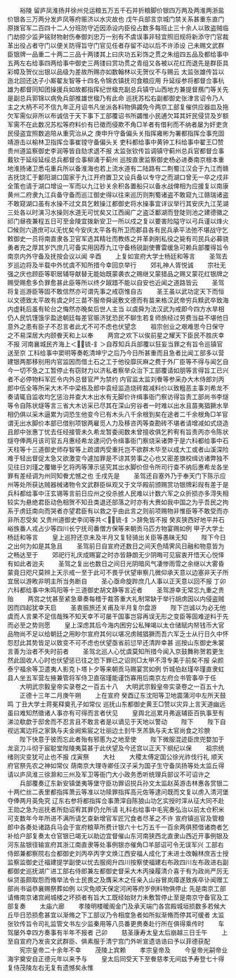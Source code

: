 <!-- { "loadSidebar": true } -->
　　裕陵  留庐凤淮扬并徐州兑运粮五万五千石并折粮脚价银四万两及两淮两浙盐价银各三万两分发庐凤等府赈济以水灾故也  戊午兵部言京城门禁关系甚重东直门原拨官军二百四十二人分班防守近因添设内臣役占数多每班止三十余人以致盗贼临门劫掠少监尹铭财物射伤奉御刘忠万一别有不虞误事非轻宜照旧规将新添守门官裁革出役占者守门以便关防得旨守门官见任者存留不动以后不许添设  己未赐文武群臣银牌一品重二十两二三品十两镂其上曰庆功五彩饰之贯之朱组四五品及都给事中五两左右给事四两给事中御史三两镂曰赏功贯之青组又各被以花红而退先是群臣具彩幛及贺仪出银以品级为差故所赐亦如数翰林以无贺仪不与赐云  太监张雄传旨以迤北回还达子小厮翟友智等十四名令锦衣镇抚司食粮应用  升延绥参将都督佥事杭雄为都督同知团操援兵如故都指挥纪世楹充副总兵镇守山西地方兼提督鴈门等关先是副总兵郭锦以病免兵部推雄世楹乃有此命  巡抚苏松右副都御史张津言诏令乃人主之大柄不可不信九年正月诏书凡坐派各料物俱蠲免今两京工部复催供应器皿及拖欠军需似非所以布诚信于天下事下工部覆诏书所蠲惟小民逋欠耳其奸民侵贷及岁额军需不在此数况苏松等府料价有已徵而侵欺不角□羊者有借利而不纳者屡为奸吏贪民侵盗宜照数追陪从重究治从之  庚申升守备偏头关指挥雍彬为署都指挥佥事充固靖游击以榆林卫指挥佥事崔镗守备偏头关  吏科都给事中黄钟工科给事中翟王□赞贵州道监察御史李润等皆自劾求退不报  太监张钦传旨调镇守蓟州总兵官都督佥事戴钦于延绥延绥总兵都督佥事柳涌于蓟州  巡按直隶监察御史杨必进奏南京根本重地淮扬诸卫悉屯重兵所以备淮海也若上流水道有二陆路有二荆蜀江汉会于九江而赣吉抚饶汇于鄱阳湖口国家于九江开府置卫又设兵备以专守之而湖口曾无一卒之戍非全策也请于湖口增设一军而以九江钞关余积各置船只以备水战俾相为应援复以南康黄州二府隶九江兵备守备而巡江御史得以往来巡历则荆蜀诸盗不敢窥九江赣瑞诸盗不敢窥湖口虽有水操不过文具乞敕操江都御史将水操事宜详议举行其安庆九江芜湖三处各以时演习水操则水道无可忧矣又江西闽广之盗泛鄱湖而登陡则池之建德徽之祁门昼夜兼程五日可至金陵宜拨新安卫一所以戍之复以要害险隘守以弓兵谨以烽火□候则六道庶可以无忧矣今安庆太平各有所卫而郡县各有民兵承平法弛不堪战守乞敕御史一员将南直隶各卫官军选其精壮而教练之并革剥削私役之毙有司民兵必募骁勇者充之厚其岁饩庶几可备实用因荐九江守备杨锐副使曹雷缓急可赖兵部覆得旨令南京内外守备及抚按会议以闻  辛酉
　　上复如宣府大学士杨廷和等言
　　圣驾去岁巡边将及半载中外忧虞不知所措今幸回京举行
　　郊礼神人胥悦诚
　　宗社无强之庆也顾臣等职居辅导献替无能始既蒙袭衣之赐继又蒙猎品之赐又蒙花红银牌之赐受赐愈多负罪愈甚此臣等所以终夕踧踖不能以自安也近闻之道路皆云
　　圣驾将复巡游臣等固不敢信然亦可谓先事之戒窃惟自古
　　圣王虽以武功定天下而恒以文德致太平故有虞之时三苗不服帝舜诞敷文德而有苗来格汉武帝穷兵黩武卒致海内虚耗后虽有轮台之悔然亦晚矣后世人主当  以虞舜为法汉武为戒即今四方水旱相仍人民饥馑饿孚盈途朝廷每差官赈济犹恐民不聊生若复师旅经过劳费当益不堪他日意外之患有臣子不忍言者此尤不可不虑也伏望念
　　祖宗创业之艰难思今日保守之不易深居大内颐餋天和上以奉
　　两宫之欢下以俟前星之耀天下臣民不胜庆幸不报  河南襄城民齐海上＜锍-釒＞自荐知兵兵部覆以狂妄当罪之有旨令巡镇官送至京  工科给事中窦明等奏乾清坤宁之后乃今日所甚重而且急者比闻工部多以营建银两那移别用内官监因而借土石之工于他役靡灰麻之费于外厂臣等不得与闻乞自今一切不急之工暂停止有窃财力以济私者察举众治下工部覆请如朋等言得旨工已兴者不必停物料军匠令内外总督官严为禁约  内官监太监刘餋等参采办大木侍郎刘丙郎中伍全等所采大木不中梁栋及郎中袁经监造烧砖裁减料价以致粗恶主事刘希龙不奏请辄自监收均乞惩治并查大木出水有无脚价许缉事衙门察访得旨责工部尚书李燧等令自陈状燧等言三省大木访采已尽其在深山穷谷者一时难以出水且苗夷猖獗水旱相仍俱以采木逼累为词恐生他变今已有木头八千余根到矣在途者二千余根角□羊官谓无出水脚价本部已借别项银两雇觅人力及移咨丙等查勘砖不堪者请增减如式烧造且郎中张惠丁忧去任经接管未久希龙暂委阅数未曾擅收俱乞矜宥有旨责丙亦令陈状燧夺俸两月该司官五月惠经希龙逮问仍令缉事衙门察烧采诸弊于是六科都给事中石天柱等十三道御史师存智等上疏谓丙受重托岂不欲群木毕至以成大工或者山溪深险难于轻出督促太急又欲激变今遽加罪是不谅其劳事之心也又密差旗校缉访诸弊独不见往日刘瑾之覆辙乎乞将丙等薄示惩究其出水脚价但令所司行查不纳后惠希龙各坐罪有差经调为州同知餋尤憾之也  壬戌先是
　　圣驾还自塞外乃于奉天门下陈示应州等处所获达贼器械诸物令文武群臣纵观又于文华殿前颁赐赏功银牌彩叚有差于是兵科都给事中汪玄锡等言前日应州之役杀掳人民难以计数六军之众折损亦多淂失相较实为悬绝君臣动色相贺不知丑类退还部落之时亦有大赉如我中国之为乎吾民之拘系于虏廷南向而哭者亦望君臣有以救之乎由此言之则前项赐物非惟臣等不敢受而亦非所忍受矣  又贵州道御史李闰等共＜锍-釒＞辞免皆不报  癸亥狭西好地平并石峪族番人戎占少等四川长宁抚司番僧方保等来朝贡马匹方物宴赐如例  甲子大学士杨廷和等言
　　皇上巡狩还京未及半月又复轻骑出关臣等愚昧无知
　　陛下今日之出何为如是其急且
　　圣驾前日自宣府还数日之间天色晴霁风日融和物意皆为之畅达至于
　　郊祀行礼庆成赐宴之时亦皆静朗无少阴晦可见宸衷开悟天心悦怿有如此者迨夫
　　圣驾之复出也数日之间日光阴暗风气凄惨雨雪之余继以大雾昏蒙竟日咫尺莫辨上天示戒一至于此可不畏乎伏望审察几微仰承天意以边塞非天子所宜居以游畋非明主所当务断自
　　圣心亟命旋跸庶几人事以正天意以回不报  丁卯六科都给事中朱鸣阳等十三道御史胡文静等言近者
　　圣驾游幸无常忘九重之贵贻
　　两宫之忧甚至紧急章奏每稽于裁答重大礼制常缺于举行胡虏因以内侵盗贼因而四起犹幸天启
　　圣衷振旅还关甫及半月复尔盘游
　　陛下岂诚以为必无他虞而人言果不足信哉殊不知天幸不可屡干国事岂容再误无形之变臣等固难逆料于先而必至之势则愿
　　皇上深虑其后今海内困穷公私殚竭以太仓储赋内帑钱币大官品物尚不足以给朝廷之用眇尔宣府其何以堪况虏贼猖獗而吾六军乏士从行日久中怀怨怼此其势皆足以致变不可不虑也伏望亟省前愆早还清跸幸甚  巡按山东御史朱裳言善为治者不失时前者
　　圣驾北巡人心忧虞莫知所措今闻入京鼓舞称贺若更生然此固收人心时也伏望惩已往之恐下罪已之诏则□太甲不淂专美于前矣不报  朵颜泰宁福余等卫遣夷人影克卜塔卜夕等来朝贡马赐宴赏如例  忻城伯赵瑾卒瑾直隶虹县人坐五军营左掖兼管将军侍卫直宿瑾能谨饬寡用后南京左府佥书管事卒于任
　　大明武宗毅皇帝实录卷之一百五十八
　大明武宗毅皇帝实录卷之一百五十九
　　正德十三年二月庚午朔
　　上在宣府  癸酉辽东沈阳等卫地震蒲河中左所天鼓鸣  丁丑大学士蒋冕释奠孔子如常仪  巡抚山东都御史黄王□赞以灾异上言天道幽远虽曰难知然徵诸人事亦有可得而言者伏见
　　皇舆北巡累月弗返辅臣百执事至有涕泣欷歔于邸舍而不忍言且不敢言者是以谪见于天地以警动
　　陛下
　　陛下自视远寓边将之家孰与夫金阙紫宸之壮丽边土刲牛烹羔孰与夫太官尚食之珍腴
　　陛下快意于彼而忘此者殆有邪慝为之地至使
　　陛下微服混迹臣庶兜婺加于龙衮刀斗彻于宸聪堂陛陵夷莫甚于此伏望及今还宫以正天下纲纪以保
　　祖宗统绪则灾变犹可止也不报  戊寅祭
　　大社
　　大稷太傅定国公徐光祚伐行礼  顺天府官祭先农之神如常仪  荫南京大理寺卿任汉子采为国子生守备凤扬等处太监丘得请以庐凤淮三徐滁和三州及军卫等衙门大小政务悉听统理兵部议不可诏许之
　　兵部覆奏辽东新安镇堡夷等堡守臣功罪诏捝兵孙文太监赵英游击林惠各赏银二十两纻丝二表里都指挥萧云等准以功赎罪指挥高元佐等逮问既而文复以虏入清河堡夺俸两月英免究  辽东右参将都指挥佥事萧滓自陈狼山功乞实授时滓从征大同不赴王勋之急为巡抚者所劾诏宥其罪仍允所请  礼科右给事中毛宪奏弘治以前太仓积米可支数年今年所进不满所请乞查新增官军匠冗食者尽革之不许  宣府镇巡官及管粮郎中各奏处诸路兵马会于宣府粮草所费计银六十七万五千一百余两俱预借诸商者乞补给户部复奏太仓官银已竭无以助边宜督催山东河南狭西北直隶山西近开事例银及河东盐银径输宣府其浙江南直隶等处事例银亦催角□羊部诏可令无误军兴  工部右侍郎兼都察院右佥都御史刘丙卒丙字文焕江西安福人成化丁未进士改翰林庶吉士授监察监御史迁福建提学副使以忧去服阕升四川按察使福建右布政四川左布政进右副都御史巡抚湖广进工部右侍郎兼左都御史督采大木丙操履清介喜于有为政尚严厉无纵贷虽颇取怨而脩举法令士民畏之及膺采木之任亲入山谷冒岚瘴遂致疾卒讣闻赠工部尚书谥恭襄赐祭葬如例  以灾免顺天保定河闲等府岁例料物俱停止  先是南京工部请脩南京诸宫阙城楼之坏损者有旨大工既经始财力未敷暂停止至是南京守备官及工部复奏
　　太庙六廊
　　孝陵明楼暖阁金门及承天端门各宫殿城垣损数多若候大丘毕日恐损愈甚宜以渐脩之下工部议乃令相度急者如所拟渐脩而停其可缓者  太监张钦传旨令司礼监管文书左少监秦用等八员番更赉奏赴行所在俱得乘传时
　　车驾屡外幸四方奏事有半年不报者  己卯
　　慈圣康寿太皇太后崩越三日壬午
　　上至自宣府乃发丧文武群臣、俱素服于清宁宫门外听宣遗诰诰曰予以菲德获配
　　宪宗皇帝二十余年不幸
　　茂陵上宾赖
　　孝宗皇帝及
　　今皇帝光嗣帝业海宇奠安自正德元年以来予与
　　皇太后同受天下至餋慈孝无间兹予寿登七十得复侍茂陵左右无复有遗憾矣永惟
